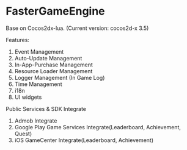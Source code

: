 # FasterGameEngine
Base on Cocos2dx-lua. (Current version: cocos2d-x 3.5)

Features:
1. Event Management
2. Auto-Update Management
3. In-App-Purchase Management
4. Resource Loader Management
5. Logger Management (In Game Log)
6. Time Management
7. i18n
8. UI widgets

Public Services & SDK Integrate
1. Admob Integrate
2. Google Play Game Services Integrate(Leaderboard, Achievement, Quest)
3. iOS GameCenter Integrate(Leaderboard, Achievement)
